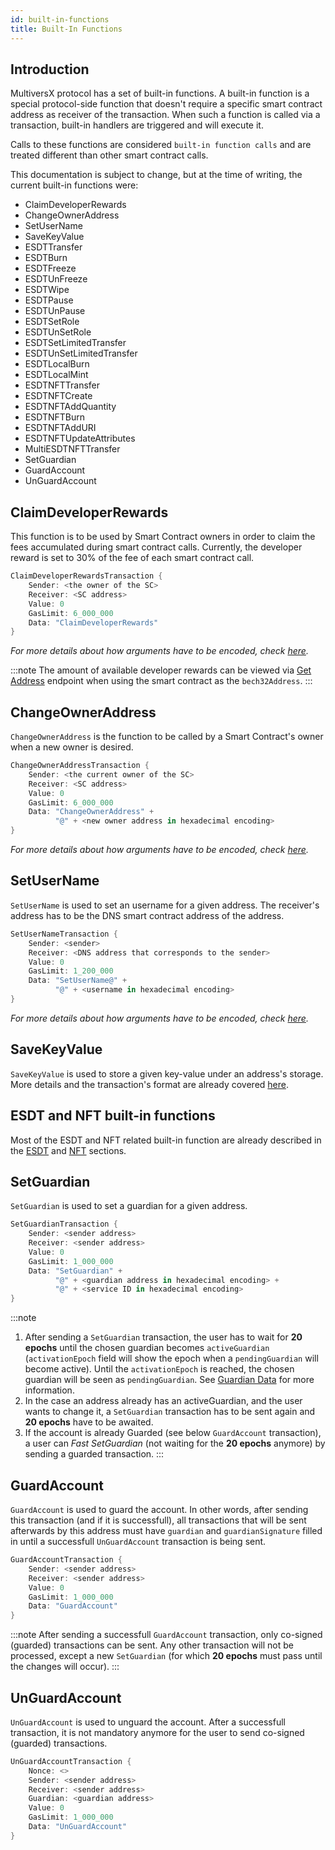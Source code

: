 ```yaml
---
id: built-in-functions
title: Built-In Functions
---
```


[comment]: # (mx-abstract)

## **Introduction**

MultiversX protocol has a set of built-in functions. A built-in function is a special protocol-side function that doesn't
require a specific smart contract address as receiver of the transaction. When such a function is called via a transaction,
built-in handlers are triggered and will execute it.

Calls to these functions are considered `built-in function calls` and are treated different than other smart contract calls.

This documentation is subject to change, but at the time of writing, the current built-in functions were:

- ClaimDeveloperRewards
- ChangeOwnerAddress
- SetUserName
- SaveKeyValue
- ESDTTransfer
- ESDTBurn
- ESDTFreeze
- ESDTUnFreeze
- ESDTWipe
- ESDTPause
- ESDTUnPause
- ESDTSetRole
- ESDTUnSetRole
- ESDTSetLimitedTransfer
- ESDTUnSetLimitedTransfer
- ESDTLocalBurn
- ESDTLocalMint
- ESDTNFTTransfer
- ESDTNFTCreate
- ESDTNFTAddQuantity
- ESDTNFTBurn
- ESDTNFTAddURI
- ESDTNFTUpdateAttributes
- MultiESDTNFTTransfer
- SetGuardian
- GuardAccount
- UnGuardAccount

[comment]: # (mx-context-auto)

## **ClaimDeveloperRewards**

This function is to be used by Smart Contract owners in order to claim the fees accumulated during smart contract calls.
Currently, the developer reward is set to 30% of the fee of each smart contract call.

```rust
ClaimDeveloperRewardsTransaction {
    Sender: <the owner of the SC>
    Receiver: <SC address>
    Value: 0
    GasLimit: 6_000_000
    Data: "ClaimDeveloperRewards"
}
```

_For more details about how arguments have to be encoded, check [here](/developers/sc-calls-format)._

:::note
The amount of available developer rewards can be viewed via [Get Address](/sdk-and-tools/rest-api/addresses/#get-address) endpoint when using the smart contract as the `bech32Address`.
:::

[comment]: # (mx-context-auto)

## **ChangeOwnerAddress**

`ChangeOwnerAddress` is the function to be called by a Smart Contract's owner when a new owner is desired.

```rust
ChangeOwnerAddressTransaction {
    Sender: <the current owner of the SC>
    Receiver: <SC address>
    Value: 0
    GasLimit: 6_000_000
    Data: "ChangeOwnerAddress" +
          "@" + <new owner address in hexadecimal encoding>
}
```

_For more details about how arguments have to be encoded, check [here](/developers/sc-calls-format)._

[comment]: # (mx-context-auto)

## **SetUserName**

`SetUserName` is used to set an username for a given address. The receiver's address has to be the DNS smart contract
address of the address.

```rust
SetUserNameTransaction {
    Sender: <sender>
    Receiver: <DNS address that corresponds to the sender>
    Value: 0
    GasLimit: 1_200_000
    Data: "SetUserName@" +
          "@" + <username in hexadecimal encoding>
}
```

_For more details about how arguments have to be encoded, check [here](/developers/sc-calls-format)._

[comment]: # (mx-context-auto)

## **SaveKeyValue**

`SaveKeyValue` is used to store a given key-value under an address's storage. More details and the transaction's format are
already covered [here](/developers/account-storage).

[comment]: # (mx-context-auto)

## **ESDT and NFT built-in functions**

Most of the ESDT and NFT related built-in function are already described in the [ESDT](/developers/esdt-tokens/) and
[NFT](/developers/nft-tokens) sections.

[comment]: # (mx-context-auto)

## **SetGuardian**

`SetGuardian` is used to set a guardian for a given address. 

```rust
SetGuardianTransaction {
    Sender: <sender address>
    Receiver: <sender address>
    Value: 0
    GasLimit: 1_000_000
    Data: "SetGuardian" +
          "@" + <guardian address in hexadecimal encoding> +
          "@" + <service ID in hexadecimal encoding>
}
```

:::note
1. After sending a `SetGuardian` transaction, the user has to wait for **20 epochs** until the chosen guardian becomes `activeGuardian` (`activationEpoch` field will show the epoch when a `pendingGuardian` will become active). Until the `activationEpoch` is reached, the chosen guardian will be seen as `pendingGuardian`. See [Guardian Data](/sdk-and-tools/rest-api/addresses) for more information.
2. In the case an address already has an activeGuardian, and the user wants to change it, a `SetGuardian` transaction has to be sent again and **20 epochs** have to be awaited.
3. If the account is already Guarded (see below `GuardAccount` transaction), a user can _Fast SetGuardian_ (not waiting for the **20 epochs** anymore) by sending a guarded transaction.
:::

[comment]: # (mx-context-auto)

## **GuardAccount**

`GuardAccount` is used to guard the account. In other words, after sending this transaction (and if it is successfull), all transactions that will be sent afterwards by this address must have `guardian` and `guardianSignature` filled in until a successfull `UnGuardAccount` transaction is being sent. 

```rust
GuardAccountTransaction {
    Sender: <sender address>
    Receiver: <sender address>
    Value: 0
    GasLimit: 1_000_000
    Data: "GuardAccount"
}
```

:::note
After sending a successfull `GuardAccount` transaction, only co-signed (guarded) transactions can be sent. Any other transaction will not be processed, except a new `SetGuardian` (for which **20 epochs** must pass until the changes will occur).
:::

[comment]: # (mx-context-auto)

## **UnGuardAccount**

`UnGuardAccount` is used to unguard the account. After a successfull transaction, it is not mandatory anymore for the user to send co-signed (guarded) transactions.

```rust
UnGuardAccountTransaction {
    Nonce: <>
    Sender: <sender address>
    Receiver: <sender address>
    Guardian: <guardian address>
    Value: 0
    GasLimit: 1_000_000
    Data: "UnGuardAccount"
}
```
